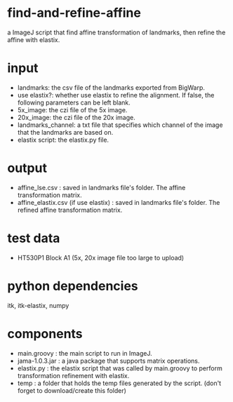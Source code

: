# find-and-refine-affine
a ImageJ script that find affine transformation of landmarks, then refine the affine with elastix.
# input
* landmarks: the csv file of the landmarks exported from BigWarp.
* use elastix?: whether use elastix to refine the alignment. If false, the following parameters can be left blank.
* 5x_image: the czi file of the 5x image.
* 20x_image: the czi file of the 20x image.
* landmarks_channel: a txt file that specifies which channel of the image that the landmarks are based on.
* elastix script: the elastix.py file.
# output
* affine_lse.csv : saved in landmarks file's folder. The affine transformation matrix.
* affine_elastix.csv (if use elastix) : saved in landmarks file's folder. The refined affine transformation matrix.
# test data
* HT530P1 Block A1 (5x, 20x image file too large to upload)
# python dependencies
itk, itk-elastix, numpy
# components
* main.groovy : the main script to run in ImageJ.
* jama-1.0.3.jar : a java package that supports matrix operations.
* elastix.py : the elastix script that was called by main.groovy to perform transformation refinement with elastix.
* temp : a folder that holds the temp files generated by the script. (don't forget to download/create this folder)
